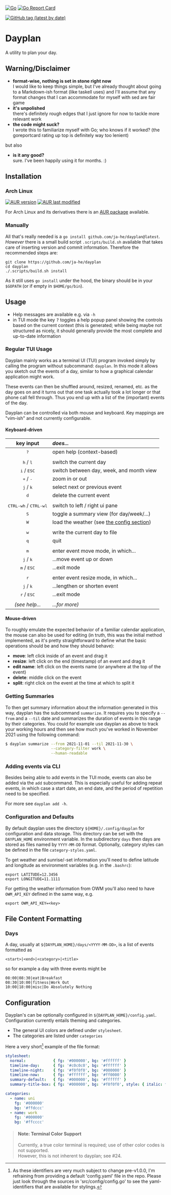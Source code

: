 [![Go](https://github.com/ja-he/dayplan/actions/workflows/go.yml/badge.svg)](https://github.com/ja-he/dayplan/actions/workflows/go.yml)
[![Go Report Card](https://goreportcard.com/badge/github.com/ja-he/dayplan)](https://goreportcard.com/report/github.com/ja-he/dayplan)

[![GitHub tag (latest by date)](https://img.shields.io/github/v/tag/ja-he/dayplan?color=%23f54d27&label=latest%20version%20%28by%20Git%20tag%29&logo=git&logoColor=white)](https://github.com/ja-he/dayplan/tags)

# Dayplan

A utility to plan your day.

## Warning/Disclaimer

- __format-wise, nothing is set in stone right now__  
  I would like to keep things simple, but I've already thought about going to a
  Markdown-ish format (like taskell uses) and I'll assume that any format
	changes that I can accommodate for myself with sed are fair game
- __it's unpolished__  
  there's definitely rough edges that I just ignore for now to tackle more
  relevant work
- __the code might suck?__  
  I wrote this to familiarize myself with Go; who knows if it worked?
	(the goreportcard rating up top is definitely way too lenient)

but also

- __is it any good?__  
  sure. I've been happily using it for months. :)

## Installation

### Arch Linux

[![AUR version](https://img.shields.io/aur/version/dayplan?color=1793d1&label=AUR%20version&logo=archlinux&logoColor=1793d1)](https://aur.archlinux.org/packages/dayplan/)
[![AUR last modified](https://img.shields.io/aur/last-modified/dayplan?color=1793d1&label=AUR%20recency)](https://aur.archlinux.org/cgit/aur.git/log/?h=dayplan)

For Arch Linux and its derivatives there is an
[AUR package](https://aur.archlinux.org/packages/dayplan/) available.

### Manually

All that's really needed is a `go install github.com/ja-he/dayplan@latest`.  
_However_ there is a small build script `.scripts/build.sh` available that takes
care of inserting version and commit information.
Therefore the recommended steps are:

    git clone https://github.com/ja-he/dayplan
    cd dayplan
    ./.scripts/build.sh install

As it still uses `go install` under the hood, the binary should be in your
`$GOPATH` (or if empty in `$HOME/go/bin`).

## Usage

- Help messages are available e.g. via `-h`
- in TUI mode the key <kbd>?</kbd> toggles a help popup panel showing the
  controls based on the current context (this is generated; while being maybe
  not structured as nicely, it should generally provide the most complete and
  up-to-date information

### Regular TUI Usage

Dayplan mainly works as a terminal UI (TUI) program invoked simply by calling
the program without subcommand: `dayplan`.
In this mode it allows you sketch out the events of a day, similar to how a
graphical calendar application might work.

These events can then be shuffled around, resized, renamed, etc. as the day goes
on and it turns out that one task actually took a lot longer or that phone call
fell through. Thus you end up with a list of the (important) events of the day.

Dayplan can be controlled via both mouse and keyboard.
Key mappings are "vim-ish" and not currently configurable.

#### Keyboard-driven

| __key input__                                                      | ___does...___                                                              |
| :-:                                                                | :--                                                                        |
| <kbd>?</kbd>                                                       | open help (context-based)                                                  |
|                                                                    |                                                                            |
| <kbd>h</kbd> / <kbd>l</kbd>                                        | switch the current day                                                     |
| <kbd>i</kbd> / <kbd>ESC</kbd>                                      | switch between day, week, and month view                                   |
| <kbd>+</kbd> / <kbd>-</kbd>                                        | zoom in or out                                                             |
| <kbd>j</kbd> / <kbd>k</kbd>                                        | select next or previous event                                              |
| <kbd>d</kbd>                                                       | delete the current event                                                   |
|                                                                    |                                                                            |
| <kbd>CTRL-w</kbd><kbd>h</kbd> / <kbd>CTRL-w</kbd><kbd>l</kbd>      | switch to left / right ui pane                                             |
| <kbd>S</kbd>                                                       | toggle a summary view (for day/week/...)                                   |
| <kbd>W</kbd>                                                       | load the weather (see [the config section](#configuration-and-defaults))   |
|                                                                    |                                                                            |
| <kbd>w</kbd>                                                       | write the current day to file                                              |
| <kbd>q</kbd>                                                       | quit                                                                       |
|                                                                    |                                                                            |
| <kbd>m</kbd>                                                       | enter event move mode, in which...                                         |
| <kbd>j</kbd> / <kbd>k</kbd>                                        | ...move event up or down                                                   |
| <kbd>m</kbd> / <kbd>ESC</kbd>                                      | ...exit mode                                                               |
|                                                                    |                                                                            |
| <kbd>r</kbd>                                                       | enter event resize mode, in which...                                       |
| <kbd>j</kbd> / <kbd>k</kbd>                                        | ...lengthen or shorten event                                               |
| <kbd>r</kbd> / <kbd>ESC</kbd>                                      | ...exit mode                                                               |
|                                                                    |                                                                            |
| _(see help..._                                                     | _...for more)_                                                             |

#### Mouse-driven

To roughly emulate the expected behavior of a familiar calendar application, the
mouse can also be used for editing (in truth, this was the initial method
implemented, as it's pretty straightforward to define what the basic operations
should be and how they should behave):

- __move__: left click inside of an event and drag it
- __resize__: left click on the end (timestamp) of an event and drag it
- __edit name__: left click on the events name (or anywhere at the top of the event)
- __delete__: middle click on the event
- __split__: right click on the event at the time at which to split it

### Getting Summaries

To then get summary information about the information generated in this way,
dayplan has the subcommand `summarize`. It requires you to specify a `--from`
and a `--til` date and summarizes the duration of events in this range by their
categories.
You could for example use dayplan as above to track your working hours and then
see how much you've worked in November 2021 using the following command:

```sh
$ dayplan summarize --from 2021-11-01 --til 2021-11-30 \
                    --category-filter work \
                    --human-readable
```
### Adding events via CLI

Besides being able to add events in the TUI mode, events can also be added via
the `add` subcommand.
This is especially useful for adding repeat events, in which case a start date,
an end date, and the period of repetition need to be specified.

For more see `dayplan add -h`.

### Configuration and Defaults

By default dayplan uses the directory `${HOME}/.config/dayplan` for
configuration and data storage. This directory can be set with the
`DAYPLAN_HOME` environment variable.
In the subdirectory `days` then days are stored as files named by
`YYYY-MM-DD` format.
Optionally, category styles can be defined in the file `category-styles.yaml`.

To get weather and sunrise/-set information you'll need to define latitude and
longitude as environment variables (e.g. in the `.bashrc`):
```
export LATITUDE=12.3456
export LONGITUDE=11.1111
```
For getting the weather information from OWM you'll also need to have
`OWM_API_KEY` defined in the same way, e.g.
```
export OWM_API_KEY=<key>
```

## File Content Formatting

### Days

A day, usually at `${DAYPLAN_HOME}/days/<YYYY-MM-DD>`, is a list of events
formatted as
```
<start>|<end>|<category>|<title>
```
so for example a day with three events might be
```
08:00|08:30|eat|Breakfast
08:30|10:00|fitness|Work Out
10:00|18:00|misc|Do Absolutely Nothing
```

## Configuration

Dayplan's can be optionally configured in `${DAYPLAN_HOME}/config.yaml`.
Configuration currently entails theming and categories.

- The general UI colors are defined under `stylesheet`.
- The categories are listed under `categories`

Here a very short[^longer-example] example of the file format:
```yaml
stylesheet:
  normal:            { fg: '#000000', bg: '#ffffff' }
  timeline-day:      { fg: '#c0c0c0', bg: '#ffffff' }
  timeline-night:    { fg: '#f0f0f0', bg: '#000000' }
  timeline-now:      { fg: '#ffffff', bg: '#ff0000' }
  summary-default:   { fg: '#000000', bg: '#ffffff' }
  summary-title-box: { fg: '#000000', bg: '#f0f0f0', style: { italic: true } }

categories:
  - name: uni
    fg: '#000000'
    bg: '#ffdccc'
  - name: work
    fg: '#000000'
    bg: '#ffcccc'
```

[^longer-example]:
    As these identifiers are very much subject to change pre-v1.0.0, I'm
    refraining from providing a default 'config.yaml' file in the repo.
    Please just look through the sources in 'src/config/config.go' to see the
    yaml-identifiers that are available for stylings.

> #### Note: Terminal Color Support
>
> Currently, a true color terminal is required; use of other color codes is not
> supported.  
> However, this is not inherent to dayplan; see #24.
